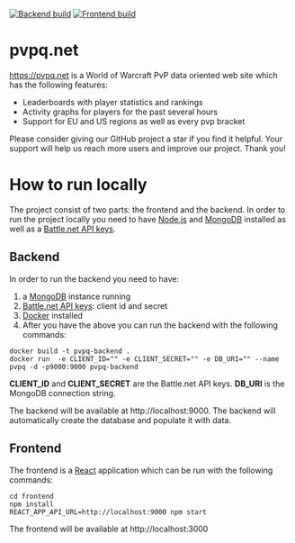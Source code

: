 [![Backend build](https://github.com/Sammers21/pvpqnet/actions/workflows/backend-build.yml/badge.svg)](https://github.com/Sammers21/pvpqnet/actions/workflows/backend-build.yml)
[![Frontend build](https://github.com/Sammers21/pvpqnet/actions/workflows/frontend-build.yml/badge.svg)](https://github.com/Sammers21/pvpqnet/actions/workflows/frontend-build.yml)
# pvpq.net
https://pvpq.net is a World of Warcraft PvP data oriented web site which has the following features:
* Leaderboards with player statistics and rankings
* Activity graphs for players for the past several hours
* Support for EU and US regions as well as every pvp bracket

Please consider giving our GitHub project a star if you find it helpful. Your support will help us reach more users and improve our project. Thank you!

# How to run locally
The project consist of two parts: the frontend and the backend.
In order to run the project locally you need to have [Node.js](https://nodejs.org/en/) and [MongoDB](https://www.mongodb.com/) installed as well as a [Battle.net API keys](https://dev.battle.net/).

## Backend
In order to run the backend you need to have:
1. a [MongoDB](https://www.mongodb.com/) instance running
2. [Battle.net API keys](https://dev.battle.net/): client id and secret
3. [Docker](https://www.docker.com/) installed
4. After you have the above you can run the backend with the following commands:
```
docker build -t pvpq-backend .
docker run  -e CLIENT_ID="" -e CLIENT_SECRET="" -e DB_URI="" --name pvpq -d -p9000:9000 pvpq-backend
```
**CLIENT_ID** and **CLIENT_SECRET** are the Battle.net API keys. **DB_URI** is the MongoDB connection string.

The backend will be available at http://localhost:9000. The backend will automatically create the database and populate it with data.

## Frontend
The frontend is a [React](https://reactjs.org/) application which can be run with the following commands:
```
cd frontend
npm install
REACT_APP_API_URL=http://localhost:9000 npm start
```
The frontend will be available at http://localhost:3000